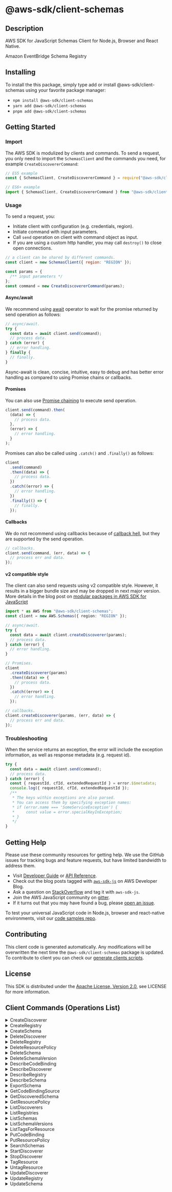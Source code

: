 <!-- generated file, do not edit directly -->

# @aws-sdk/client-schemas

## Description

AWS SDK for JavaScript Schemas Client for Node.js, Browser and React Native.

<p>Amazon EventBridge Schema Registry</p>

## Installing

To install the this package, simply type add or install @aws-sdk/client-schemas
using your favorite package manager:

- `npm install @aws-sdk/client-schemas`
- `yarn add @aws-sdk/client-schemas`
- `pnpm add @aws-sdk/client-schemas`

## Getting Started

### Import

The AWS SDK is modulized by clients and commands.
To send a request, you only need to import the `SchemasClient` and
the commands you need, for example `CreateDiscovererCommand`:

```js
// ES5 example
const { SchemasClient, CreateDiscovererCommand } = require("@aws-sdk/client-schemas");
```

```ts
// ES6+ example
import { SchemasClient, CreateDiscovererCommand } from "@aws-sdk/client-schemas";
```

### Usage

To send a request, you:

- Initiate client with configuration (e.g. credentials, region).
- Initiate command with input parameters.
- Call `send` operation on client with command object as input.
- If you are using a custom http handler, you may call `destroy()` to close open connections.

```js
// a client can be shared by different commands.
const client = new SchemasClient({ region: "REGION" });

const params = {
  /** input parameters */
};
const command = new CreateDiscovererCommand(params);
```

#### Async/await

We recommend using [await](https://developer.mozilla.org/en-US/docs/Web/JavaScript/Reference/Operators/await)
operator to wait for the promise returned by send operation as follows:

```js
// async/await.
try {
  const data = await client.send(command);
  // process data.
} catch (error) {
  // error handling.
} finally {
  // finally.
}
```

Async-await is clean, concise, intuitive, easy to debug and has better error handling
as compared to using Promise chains or callbacks.

#### Promises

You can also use [Promise chaining](https://developer.mozilla.org/en-US/docs/Web/JavaScript/Guide/Using_promises#chaining)
to execute send operation.

```js
client.send(command).then(
  (data) => {
    // process data.
  },
  (error) => {
    // error handling.
  }
);
```

Promises can also be called using `.catch()` and `.finally()` as follows:

```js
client
  .send(command)
  .then((data) => {
    // process data.
  })
  .catch((error) => {
    // error handling.
  })
  .finally(() => {
    // finally.
  });
```

#### Callbacks

We do not recommend using callbacks because of [callback hell](http://callbackhell.com/),
but they are supported by the send operation.

```js
// callbacks.
client.send(command, (err, data) => {
  // process err and data.
});
```

#### v2 compatible style

The client can also send requests using v2 compatible style.
However, it results in a bigger bundle size and may be dropped in next major version. More details in the blog post
on [modular packages in AWS SDK for JavaScript](https://aws.amazon.com/blogs/developer/modular-packages-in-aws-sdk-for-javascript/)

```ts
import * as AWS from "@aws-sdk/client-schemas";
const client = new AWS.Schemas({ region: "REGION" });

// async/await.
try {
  const data = await client.createDiscoverer(params);
  // process data.
} catch (error) {
  // error handling.
}

// Promises.
client
  .createDiscoverer(params)
  .then((data) => {
    // process data.
  })
  .catch((error) => {
    // error handling.
  });

// callbacks.
client.createDiscoverer(params, (err, data) => {
  // process err and data.
});
```

### Troubleshooting

When the service returns an exception, the error will include the exception information,
as well as response metadata (e.g. request id).

```js
try {
  const data = await client.send(command);
  // process data.
} catch (error) {
  const { requestId, cfId, extendedRequestId } = error.$$metadata;
  console.log({ requestId, cfId, extendedRequestId });
  /**
   * The keys within exceptions are also parsed.
   * You can access them by specifying exception names:
   * if (error.name === 'SomeServiceException') {
   *     const value = error.specialKeyInException;
   * }
   */
}
```

## Getting Help

Please use these community resources for getting help.
We use the GitHub issues for tracking bugs and feature requests, but have limited bandwidth to address them.

- Visit [Developer Guide](https://docs.aws.amazon.com/sdk-for-javascript/v3/developer-guide/welcome.html)
  or [API Reference](https://docs.aws.amazon.com/AWSJavaScriptSDK/v3/latest/index.html).
- Check out the blog posts tagged with [`aws-sdk-js`](https://aws.amazon.com/blogs/developer/tag/aws-sdk-js/)
  on AWS Developer Blog.
- Ask a question on [StackOverflow](https://stackoverflow.com/questions/tagged/aws-sdk-js) and tag it with `aws-sdk-js`.
- Join the AWS JavaScript community on [gitter](https://gitter.im/aws/aws-sdk-js-v3).
- If it turns out that you may have found a bug, please [open an issue](https://github.com/aws/aws-sdk-js-v3/issues/new/choose).

To test your universal JavaScript code in Node.js, browser and react-native environments,
visit our [code samples repo](https://github.com/aws-samples/aws-sdk-js-tests).

## Contributing

This client code is generated automatically. Any modifications will be overwritten the next time the `@aws-sdk/client-schemas` package is updated.
To contribute to client you can check our [generate clients scripts](https://github.com/aws/aws-sdk-js-v3/tree/main/scripts/generate-clients).

## License

This SDK is distributed under the
[Apache License, Version 2.0](http://www.apache.org/licenses/LICENSE-2.0),
see LICENSE for more information.

## Client Commands (Operations List)

<details>
<summary>
CreateDiscoverer
</summary>

[Command API Reference](https://docs.aws.amazon.com/AWSJavaScriptSDK/v3/latest/clients/client-schemas/classes/creatediscoverercommand.html) / [Input](https://docs.aws.amazon.com/AWSJavaScriptSDK/v3/latest/clients/client-schemas/interfaces/creatediscoverercommandinput.html) / [Output](https://docs.aws.amazon.com/AWSJavaScriptSDK/v3/latest/clients/client-schemas/interfaces/creatediscoverercommandoutput.html)

</details>
<details>
<summary>
CreateRegistry
</summary>

[Command API Reference](https://docs.aws.amazon.com/AWSJavaScriptSDK/v3/latest/clients/client-schemas/classes/createregistrycommand.html) / [Input](https://docs.aws.amazon.com/AWSJavaScriptSDK/v3/latest/clients/client-schemas/interfaces/createregistrycommandinput.html) / [Output](https://docs.aws.amazon.com/AWSJavaScriptSDK/v3/latest/clients/client-schemas/interfaces/createregistrycommandoutput.html)

</details>
<details>
<summary>
CreateSchema
</summary>

[Command API Reference](https://docs.aws.amazon.com/AWSJavaScriptSDK/v3/latest/clients/client-schemas/classes/createschemacommand.html) / [Input](https://docs.aws.amazon.com/AWSJavaScriptSDK/v3/latest/clients/client-schemas/interfaces/createschemacommandinput.html) / [Output](https://docs.aws.amazon.com/AWSJavaScriptSDK/v3/latest/clients/client-schemas/interfaces/createschemacommandoutput.html)

</details>
<details>
<summary>
DeleteDiscoverer
</summary>

[Command API Reference](https://docs.aws.amazon.com/AWSJavaScriptSDK/v3/latest/clients/client-schemas/classes/deletediscoverercommand.html) / [Input](https://docs.aws.amazon.com/AWSJavaScriptSDK/v3/latest/clients/client-schemas/interfaces/deletediscoverercommandinput.html) / [Output](https://docs.aws.amazon.com/AWSJavaScriptSDK/v3/latest/clients/client-schemas/interfaces/deletediscoverercommandoutput.html)

</details>
<details>
<summary>
DeleteRegistry
</summary>

[Command API Reference](https://docs.aws.amazon.com/AWSJavaScriptSDK/v3/latest/clients/client-schemas/classes/deleteregistrycommand.html) / [Input](https://docs.aws.amazon.com/AWSJavaScriptSDK/v3/latest/clients/client-schemas/interfaces/deleteregistrycommandinput.html) / [Output](https://docs.aws.amazon.com/AWSJavaScriptSDK/v3/latest/clients/client-schemas/interfaces/deleteregistrycommandoutput.html)

</details>
<details>
<summary>
DeleteResourcePolicy
</summary>

[Command API Reference](https://docs.aws.amazon.com/AWSJavaScriptSDK/v3/latest/clients/client-schemas/classes/deleteresourcepolicycommand.html) / [Input](https://docs.aws.amazon.com/AWSJavaScriptSDK/v3/latest/clients/client-schemas/interfaces/deleteresourcepolicycommandinput.html) / [Output](https://docs.aws.amazon.com/AWSJavaScriptSDK/v3/latest/clients/client-schemas/interfaces/deleteresourcepolicycommandoutput.html)

</details>
<details>
<summary>
DeleteSchema
</summary>

[Command API Reference](https://docs.aws.amazon.com/AWSJavaScriptSDK/v3/latest/clients/client-schemas/classes/deleteschemacommand.html) / [Input](https://docs.aws.amazon.com/AWSJavaScriptSDK/v3/latest/clients/client-schemas/interfaces/deleteschemacommandinput.html) / [Output](https://docs.aws.amazon.com/AWSJavaScriptSDK/v3/latest/clients/client-schemas/interfaces/deleteschemacommandoutput.html)

</details>
<details>
<summary>
DeleteSchemaVersion
</summary>

[Command API Reference](https://docs.aws.amazon.com/AWSJavaScriptSDK/v3/latest/clients/client-schemas/classes/deleteschemaversioncommand.html) / [Input](https://docs.aws.amazon.com/AWSJavaScriptSDK/v3/latest/clients/client-schemas/interfaces/deleteschemaversioncommandinput.html) / [Output](https://docs.aws.amazon.com/AWSJavaScriptSDK/v3/latest/clients/client-schemas/interfaces/deleteschemaversioncommandoutput.html)

</details>
<details>
<summary>
DescribeCodeBinding
</summary>

[Command API Reference](https://docs.aws.amazon.com/AWSJavaScriptSDK/v3/latest/clients/client-schemas/classes/describecodebindingcommand.html) / [Input](https://docs.aws.amazon.com/AWSJavaScriptSDK/v3/latest/clients/client-schemas/interfaces/describecodebindingcommandinput.html) / [Output](https://docs.aws.amazon.com/AWSJavaScriptSDK/v3/latest/clients/client-schemas/interfaces/describecodebindingcommandoutput.html)

</details>
<details>
<summary>
DescribeDiscoverer
</summary>

[Command API Reference](https://docs.aws.amazon.com/AWSJavaScriptSDK/v3/latest/clients/client-schemas/classes/describediscoverercommand.html) / [Input](https://docs.aws.amazon.com/AWSJavaScriptSDK/v3/latest/clients/client-schemas/interfaces/describediscoverercommandinput.html) / [Output](https://docs.aws.amazon.com/AWSJavaScriptSDK/v3/latest/clients/client-schemas/interfaces/describediscoverercommandoutput.html)

</details>
<details>
<summary>
DescribeRegistry
</summary>

[Command API Reference](https://docs.aws.amazon.com/AWSJavaScriptSDK/v3/latest/clients/client-schemas/classes/describeregistrycommand.html) / [Input](https://docs.aws.amazon.com/AWSJavaScriptSDK/v3/latest/clients/client-schemas/interfaces/describeregistrycommandinput.html) / [Output](https://docs.aws.amazon.com/AWSJavaScriptSDK/v3/latest/clients/client-schemas/interfaces/describeregistrycommandoutput.html)

</details>
<details>
<summary>
DescribeSchema
</summary>

[Command API Reference](https://docs.aws.amazon.com/AWSJavaScriptSDK/v3/latest/clients/client-schemas/classes/describeschemacommand.html) / [Input](https://docs.aws.amazon.com/AWSJavaScriptSDK/v3/latest/clients/client-schemas/interfaces/describeschemacommandinput.html) / [Output](https://docs.aws.amazon.com/AWSJavaScriptSDK/v3/latest/clients/client-schemas/interfaces/describeschemacommandoutput.html)

</details>
<details>
<summary>
ExportSchema
</summary>

[Command API Reference](https://docs.aws.amazon.com/AWSJavaScriptSDK/v3/latest/clients/client-schemas/classes/exportschemacommand.html) / [Input](https://docs.aws.amazon.com/AWSJavaScriptSDK/v3/latest/clients/client-schemas/interfaces/exportschemacommandinput.html) / [Output](https://docs.aws.amazon.com/AWSJavaScriptSDK/v3/latest/clients/client-schemas/interfaces/exportschemacommandoutput.html)

</details>
<details>
<summary>
GetCodeBindingSource
</summary>

[Command API Reference](https://docs.aws.amazon.com/AWSJavaScriptSDK/v3/latest/clients/client-schemas/classes/getcodebindingsourcecommand.html) / [Input](https://docs.aws.amazon.com/AWSJavaScriptSDK/v3/latest/clients/client-schemas/interfaces/getcodebindingsourcecommandinput.html) / [Output](https://docs.aws.amazon.com/AWSJavaScriptSDK/v3/latest/clients/client-schemas/interfaces/getcodebindingsourcecommandoutput.html)

</details>
<details>
<summary>
GetDiscoveredSchema
</summary>

[Command API Reference](https://docs.aws.amazon.com/AWSJavaScriptSDK/v3/latest/clients/client-schemas/classes/getdiscoveredschemacommand.html) / [Input](https://docs.aws.amazon.com/AWSJavaScriptSDK/v3/latest/clients/client-schemas/interfaces/getdiscoveredschemacommandinput.html) / [Output](https://docs.aws.amazon.com/AWSJavaScriptSDK/v3/latest/clients/client-schemas/interfaces/getdiscoveredschemacommandoutput.html)

</details>
<details>
<summary>
GetResourcePolicy
</summary>

[Command API Reference](https://docs.aws.amazon.com/AWSJavaScriptSDK/v3/latest/clients/client-schemas/classes/getresourcepolicycommand.html) / [Input](https://docs.aws.amazon.com/AWSJavaScriptSDK/v3/latest/clients/client-schemas/interfaces/getresourcepolicycommandinput.html) / [Output](https://docs.aws.amazon.com/AWSJavaScriptSDK/v3/latest/clients/client-schemas/interfaces/getresourcepolicycommandoutput.html)

</details>
<details>
<summary>
ListDiscoverers
</summary>

[Command API Reference](https://docs.aws.amazon.com/AWSJavaScriptSDK/v3/latest/clients/client-schemas/classes/listdiscovererscommand.html) / [Input](https://docs.aws.amazon.com/AWSJavaScriptSDK/v3/latest/clients/client-schemas/interfaces/listdiscovererscommandinput.html) / [Output](https://docs.aws.amazon.com/AWSJavaScriptSDK/v3/latest/clients/client-schemas/interfaces/listdiscovererscommandoutput.html)

</details>
<details>
<summary>
ListRegistries
</summary>

[Command API Reference](https://docs.aws.amazon.com/AWSJavaScriptSDK/v3/latest/clients/client-schemas/classes/listregistriescommand.html) / [Input](https://docs.aws.amazon.com/AWSJavaScriptSDK/v3/latest/clients/client-schemas/interfaces/listregistriescommandinput.html) / [Output](https://docs.aws.amazon.com/AWSJavaScriptSDK/v3/latest/clients/client-schemas/interfaces/listregistriescommandoutput.html)

</details>
<details>
<summary>
ListSchemas
</summary>

[Command API Reference](https://docs.aws.amazon.com/AWSJavaScriptSDK/v3/latest/clients/client-schemas/classes/listschemascommand.html) / [Input](https://docs.aws.amazon.com/AWSJavaScriptSDK/v3/latest/clients/client-schemas/interfaces/listschemascommandinput.html) / [Output](https://docs.aws.amazon.com/AWSJavaScriptSDK/v3/latest/clients/client-schemas/interfaces/listschemascommandoutput.html)

</details>
<details>
<summary>
ListSchemaVersions
</summary>

[Command API Reference](https://docs.aws.amazon.com/AWSJavaScriptSDK/v3/latest/clients/client-schemas/classes/listschemaversionscommand.html) / [Input](https://docs.aws.amazon.com/AWSJavaScriptSDK/v3/latest/clients/client-schemas/interfaces/listschemaversionscommandinput.html) / [Output](https://docs.aws.amazon.com/AWSJavaScriptSDK/v3/latest/clients/client-schemas/interfaces/listschemaversionscommandoutput.html)

</details>
<details>
<summary>
ListTagsForResource
</summary>

[Command API Reference](https://docs.aws.amazon.com/AWSJavaScriptSDK/v3/latest/clients/client-schemas/classes/listtagsforresourcecommand.html) / [Input](https://docs.aws.amazon.com/AWSJavaScriptSDK/v3/latest/clients/client-schemas/interfaces/listtagsforresourcecommandinput.html) / [Output](https://docs.aws.amazon.com/AWSJavaScriptSDK/v3/latest/clients/client-schemas/interfaces/listtagsforresourcecommandoutput.html)

</details>
<details>
<summary>
PutCodeBinding
</summary>

[Command API Reference](https://docs.aws.amazon.com/AWSJavaScriptSDK/v3/latest/clients/client-schemas/classes/putcodebindingcommand.html) / [Input](https://docs.aws.amazon.com/AWSJavaScriptSDK/v3/latest/clients/client-schemas/interfaces/putcodebindingcommandinput.html) / [Output](https://docs.aws.amazon.com/AWSJavaScriptSDK/v3/latest/clients/client-schemas/interfaces/putcodebindingcommandoutput.html)

</details>
<details>
<summary>
PutResourcePolicy
</summary>

[Command API Reference](https://docs.aws.amazon.com/AWSJavaScriptSDK/v3/latest/clients/client-schemas/classes/putresourcepolicycommand.html) / [Input](https://docs.aws.amazon.com/AWSJavaScriptSDK/v3/latest/clients/client-schemas/interfaces/putresourcepolicycommandinput.html) / [Output](https://docs.aws.amazon.com/AWSJavaScriptSDK/v3/latest/clients/client-schemas/interfaces/putresourcepolicycommandoutput.html)

</details>
<details>
<summary>
SearchSchemas
</summary>

[Command API Reference](https://docs.aws.amazon.com/AWSJavaScriptSDK/v3/latest/clients/client-schemas/classes/searchschemascommand.html) / [Input](https://docs.aws.amazon.com/AWSJavaScriptSDK/v3/latest/clients/client-schemas/interfaces/searchschemascommandinput.html) / [Output](https://docs.aws.amazon.com/AWSJavaScriptSDK/v3/latest/clients/client-schemas/interfaces/searchschemascommandoutput.html)

</details>
<details>
<summary>
StartDiscoverer
</summary>

[Command API Reference](https://docs.aws.amazon.com/AWSJavaScriptSDK/v3/latest/clients/client-schemas/classes/startdiscoverercommand.html) / [Input](https://docs.aws.amazon.com/AWSJavaScriptSDK/v3/latest/clients/client-schemas/interfaces/startdiscoverercommandinput.html) / [Output](https://docs.aws.amazon.com/AWSJavaScriptSDK/v3/latest/clients/client-schemas/interfaces/startdiscoverercommandoutput.html)

</details>
<details>
<summary>
StopDiscoverer
</summary>

[Command API Reference](https://docs.aws.amazon.com/AWSJavaScriptSDK/v3/latest/clients/client-schemas/classes/stopdiscoverercommand.html) / [Input](https://docs.aws.amazon.com/AWSJavaScriptSDK/v3/latest/clients/client-schemas/interfaces/stopdiscoverercommandinput.html) / [Output](https://docs.aws.amazon.com/AWSJavaScriptSDK/v3/latest/clients/client-schemas/interfaces/stopdiscoverercommandoutput.html)

</details>
<details>
<summary>
TagResource
</summary>

[Command API Reference](https://docs.aws.amazon.com/AWSJavaScriptSDK/v3/latest/clients/client-schemas/classes/tagresourcecommand.html) / [Input](https://docs.aws.amazon.com/AWSJavaScriptSDK/v3/latest/clients/client-schemas/interfaces/tagresourcecommandinput.html) / [Output](https://docs.aws.amazon.com/AWSJavaScriptSDK/v3/latest/clients/client-schemas/interfaces/tagresourcecommandoutput.html)

</details>
<details>
<summary>
UntagResource
</summary>

[Command API Reference](https://docs.aws.amazon.com/AWSJavaScriptSDK/v3/latest/clients/client-schemas/classes/untagresourcecommand.html) / [Input](https://docs.aws.amazon.com/AWSJavaScriptSDK/v3/latest/clients/client-schemas/interfaces/untagresourcecommandinput.html) / [Output](https://docs.aws.amazon.com/AWSJavaScriptSDK/v3/latest/clients/client-schemas/interfaces/untagresourcecommandoutput.html)

</details>
<details>
<summary>
UpdateDiscoverer
</summary>

[Command API Reference](https://docs.aws.amazon.com/AWSJavaScriptSDK/v3/latest/clients/client-schemas/classes/updatediscoverercommand.html) / [Input](https://docs.aws.amazon.com/AWSJavaScriptSDK/v3/latest/clients/client-schemas/interfaces/updatediscoverercommandinput.html) / [Output](https://docs.aws.amazon.com/AWSJavaScriptSDK/v3/latest/clients/client-schemas/interfaces/updatediscoverercommandoutput.html)

</details>
<details>
<summary>
UpdateRegistry
</summary>

[Command API Reference](https://docs.aws.amazon.com/AWSJavaScriptSDK/v3/latest/clients/client-schemas/classes/updateregistrycommand.html) / [Input](https://docs.aws.amazon.com/AWSJavaScriptSDK/v3/latest/clients/client-schemas/interfaces/updateregistrycommandinput.html) / [Output](https://docs.aws.amazon.com/AWSJavaScriptSDK/v3/latest/clients/client-schemas/interfaces/updateregistrycommandoutput.html)

</details>
<details>
<summary>
UpdateSchema
</summary>

[Command API Reference](https://docs.aws.amazon.com/AWSJavaScriptSDK/v3/latest/clients/client-schemas/classes/updateschemacommand.html) / [Input](https://docs.aws.amazon.com/AWSJavaScriptSDK/v3/latest/clients/client-schemas/interfaces/updateschemacommandinput.html) / [Output](https://docs.aws.amazon.com/AWSJavaScriptSDK/v3/latest/clients/client-schemas/interfaces/updateschemacommandoutput.html)

</details>

